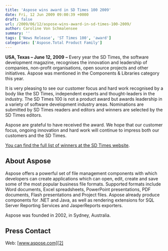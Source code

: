 ```yaml
---
title: 'Aspose wins award in SD Times 100 2009'
date: Fri, 12 Jun 2009 09:00:39 +0000
draft: false
url: /2009/06/12/aspose-wins-award-in-sd-times-100-2009/
author: Caroline Von Schmalensee
summary: ''
tags: ['News Release', 'ST Times 100', 'award']
categories: ['Aspose.Total Product Family']
---
```


**USA, Texas – June 12, 2009** **–** Every year the SD Times, the software development magazine, recognises the innovation and leadership of companies, non-profit organisations, open source projects and other initiatives. Aspose was mentioned in the Components & Libraries category this year.

It is very pleasing to see our customer focus and hard work recognised by a body like the SD Times, independent experts and thought-leaders in the industry. The SD Times 100 is not a product award but awards leadership in a variety of software development industry areas. Nominations are submitted by SD Times readers and editors and winners are selected by the SD Times editors.

Aspose are grateful to have received the award. We hope that our customer focus, ongoing innovation and hard work will continue to impress both our customers and the SD Times.

[](http://www.sdtimes.com/link/33549)[You can find the full list of winners at the SD Times website][1].

## About Aspose

Aspose offers a powerful set of file management components with which developers can create applications which can open, edit, create and save some of the most popular business file formats. Supported formats include Word documents, Excel spreadsheets, PowerPoint presentations, PDF documents, Flash presentations and Project files. Aspose already produce components for .NET and Java, as well as rendering extensions for SQL Server Reporting Services and JasperReports exporters.

Aspose was founded in 2002, in Sydney, Australia.

## Press Contact

Web: [www.aspose.com][2]




[1]: http://www.sdtimes.com/link/33549
[2]: http://www.aspose.com/




